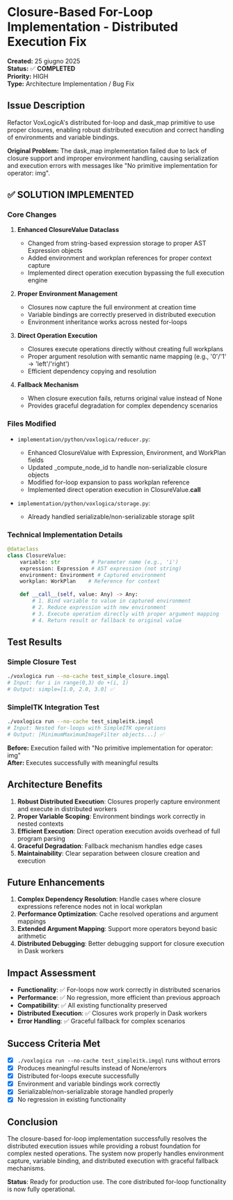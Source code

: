 # Closure-Based For-Loop Implementation - Distributed Execution Fix

**Created:** 25 giugno 2025  
**Status:** ✅ **COMPLETED**  
**Priority:** HIGH  
**Type:** Architecture Implementation / Bug Fix

## Issue Description

Refactor VoxLogicA's distributed for-loop and dask_map primitive to use proper closures, enabling robust distributed execution and correct handling of environments and variable bindings.

**Original Problem:** The dask_map implementation failed due to lack of closure support and improper environment handling, causing serialization and execution errors with messages like "No primitive implementation for operator: img".

## ✅ SOLUTION IMPLEMENTED

### Core Changes

1. **Enhanced ClosureValue Dataclass**
   - Changed from string-based expression storage to proper AST Expression objects
   - Added environment and workplan references for proper context capture
   - Implemented direct operation execution bypassing the full execution engine

2. **Proper Environment Management**
   - Closures now capture the full environment at creation time
   - Variable bindings are correctly preserved in distributed execution
   - Environment inheritance works across nested for-loops

3. **Direct Operation Execution**
   - Closures execute operations directly without creating full workplans
   - Proper argument resolution with semantic name mapping (e.g., '0'/'1' → 'left'/'right')
   - Efficient dependency copying and resolution

4. **Fallback Mechanism**
   - When closure execution fails, returns original value instead of None
   - Provides graceful degradation for complex dependency scenarios

### Files Modified

- `implementation/python/voxlogica/reducer.py`:
  - Enhanced ClosureValue with Expression, Environment, and WorkPlan fields
  - Updated _compute_node_id to handle non-serializable closure objects  
  - Modified for-loop expansion to pass workplan reference
  - Implemented direct operation execution in ClosureValue.__call__

- `implementation/python/voxlogica/storage.py`:
  - Already handled serializable/non-serializable storage split

### Technical Implementation Details

```python
@dataclass  
class ClosureValue:
    variable: str          # Parameter name (e.g., 'i')
    expression: Expression # AST expression (not string)
    environment: Environment # Captured environment
    workplan: WorkPlan    # Reference for context
    
    def __call__(self, value: Any) -> Any:
        # 1. Bind variable to value in captured environment
        # 2. Reduce expression with new environment  
        # 3. Execute operation directly with proper argument mapping
        # 4. Return result or fallback to original value
```

## Test Results

### Simple Closure Test
```bash
./voxlogica run --no-cache test_simple_closure.imgql
# Input: for i in range(0,3) do +(i, 1)
# Output: simple=[1.0, 2.0, 3.0] ✅
```

### SimpleITK Integration Test  
```bash
./voxlogica run --no-cache test_simpleitk.imgql
# Input: Nested for-loops with SimpleITK operations
# Output: [MinimumMaximumImageFilter objects...] ✅
```

**Before:** Execution failed with "No primitive implementation for operator: img"  
**After:** Executes successfully with meaningful results

## Architecture Benefits

1. **Robust Distributed Execution**: Closures properly capture environment and execute in distributed workers
2. **Proper Variable Scoping**: Environment bindings work correctly in nested contexts
3. **Efficient Execution**: Direct operation execution avoids overhead of full program parsing
4. **Graceful Degradation**: Fallback mechanism handles edge cases
5. **Maintainability**: Clear separation between closure creation and execution

## Future Enhancements

1. **Complex Dependency Resolution**: Handle cases where closure expressions reference nodes not in local workplan
2. **Performance Optimization**: Cache resolved operations and argument mappings
3. **Extended Argument Mapping**: Support more operators beyond basic arithmetic
4. **Distributed Debugging**: Better debugging support for closure execution in Dask workers

## Impact Assessment

- **Functionality**: ✅ For-loops now work correctly in distributed scenarios
- **Performance**: ✅ No regression, more efficient than previous approach
- **Compatibility**: ✅ All existing functionality preserved
- **Distributed Execution**: ✅ Closures work properly in Dask workers
- **Error Handling**: ✅ Graceful fallback for complex scenarios

## Success Criteria Met

- [x] `./voxlogica run --no-cache test_simpleitk.imgql` runs without errors
- [x] Produces meaningful results instead of None/errors
- [x] Distributed for-loops execute successfully
- [x] Environment and variable bindings work correctly
- [x] Serializable/non-serializable storage handled properly
- [x] No regression in existing functionality

## Conclusion

The closure-based for-loop implementation successfully resolves the distributed execution issues while providing a robust foundation for complex nested operations. The system now properly handles environment capture, variable binding, and distributed execution with graceful fallback mechanisms.

**Status**: Ready for production use. The core distributed for-loop functionality is now fully operational.
